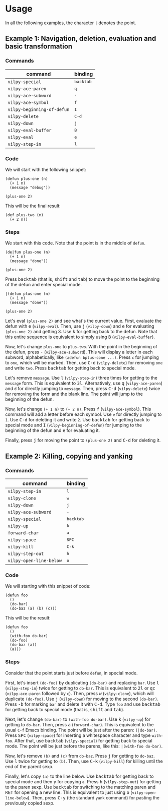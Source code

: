 # Usage

In all the following examples, the character `|` denotes the point.

## Example 1: Navigation, deletion, evaluation and basic transformation

### Commands

| command                    | binding            |
|----------------------------|--------------------|
| `vilpy-special`            | <kbd>backtab</kbd> |
| `vilpy-ace-paren`          | <kbd>q</kbd>       |
| `vilpy-ace-subword`        | <kbd>-</kbd>       |
| `vilpy-ace-symbol`         | <kbd>f</kbd>       |
| `vilpy-beginning-of-defun` | <kbd>I</kbd>       |
| `vilpy-delete`             | <kbd>C-d</kbd>     |
| `vilpy-down`               | <kbd>j</kbd>       |
| `vilpy-eval-buffer`        | <kbd>B</kbd>       |
| `vilpy-eval`               | <kbd>e</kbd>       |
| `vilpy-step-in`            | <kbd>l</kbd>       |

### Code

We will start with the following snippet:

```
(defun plus-one (n)
  (+ 1 n)
  (message "debug"))

(plus-one 2)
```

This will be the final result:

```
(def plus-two (n)
  (+ 2 n))
```

### Steps

We start with this code. Note that the point is in the middle of `defun`.

```
(de|fun plus-one (n)
  (+ 1 n)
  (message "done"))

(plus-one 2)
```

Press <kbd>backtab</kbd> (that is, <kbd>shift</kbd> and <kbd>tab</kbd>) to move the point to the beginning of the defun and enter special mode.

```
|(defun plus-one (n)
  (+ 1 n)
  (message "done"))

(plus-one 2)
```

Let's eval `(plus-one 2)` and see what's the current value. First, evaluate the defun with <kbd>e</kbd> (`vilpy-eval`). Then, use <kbd>j</kbd> (`vilpy-down`) and <kbd>e</kbd> for evaluating `(plus-one 2)` and getting 3. Use <kbd>k</kbd> for getting back to the defun. Note that this entire sequence is equivalent to simply using <kbd>B</kbd> (`vilpy-eval-buffer`).

Now, let's change `plus-one` to `plus-two`. With the point in the beginning of the defun, press <kbd>-</kbd> (`vilpy-ace-subword`).
This will display a letter in each subword, alphabetically, like `(adefun bplus-cone ...)`. Press `c` for jumping to `one`, which will be marked. Then, use <kbd>C-d</kbd> (`vilpy-delete`) for removing `one` and write `two`. Press <kbd>backtab</kbd> for getting back to special mode.

Let's remove `message`. Use  <kbd>l</kbd> (`vilpy-step-in`) three times for getting to the `message` form. This is equivalent to <kbd>3l</kbd>. Alternatively, use <kbd>q</kbd> (`vilpy-ace-paren`) and `d` for directly jumping to `message`. Then, press <kbd>C-d</kbd> (`vilpy-delete`) twice for removing the form and the blank line. The point will jump to the beginning of the defun.

Now, let's change `(+ 1 n)` to `(+ 2 n)`. Press <kbd>f</kbd> (`vilpy-ace-symbol`). This command will add a letter before each symbol. Use `e` for directly jumping to `1`. Use <kbd>C-d</kbd> for deleting it and write `2`. Use <kbd>backtab</kbd> for getting back to special mode and <kbd>I</kbd> (`vilpy-beginning-of-defun`) for jumping to the beginning of the defun and <kbd>e</kbd> for evaluating it.

Finally, press <kbd>j</kbd> for moving the point to `(plus-one 2)` and <kbd>C-d</kbd> for deleting it.


## Example 2: Killing, copying and yanking

### Commands
| command                 | binding            |
|-------------------------|--------------------|
| `vilpy-step-in`         | <kbd>l</kbd>       |
| `vilpy-clone`           | <kbd>w</kbd>       |
| `vilpy-down`            | <kbd>j</kbd>       |
| `vilpy-ace-subword`     | <kbd>-</kbd>       |
| `vilpy-special`         | <kbd>backtab</kbd> |
| `vilpy-up`              | <kbd>k</kbd>       |
| `forward-char`          | <kbd>a</kbd>       |
| `vilpy-space`           | <kbd>SPC</kbd>     |
| `vilpy-kill`            | <kbd>C-k</kbd>     |
| `vilpy-step-out`        | <kbd>h</kbd>       |
| `vilpy-open-line-below` | <kbd>o</kbd>       |

### Code

We will starting with this snippet of code:

```
(defun foo
  ()
  (do-bar)
  (do-baz (a) (b) (c)))
```

This will be the result:

```
(defun foo
  ()
  (with-foo do-bar)
  (do-foo)
  (do-baz (a))
  (a)))
```

### Steps

Consider that the point starts just before `defun`, in special mode.

First, let's insert `(do-foo)` by duplicating `(do-bar)` and replacing `bar`.
Use <kbd>l</kbd> (`vilpy-step-in`) twice for getting to `do-bar`.
This is equivalent to <kbd>2l</kbd> or <kbd>qc</kbd> (`vilpy-ace-paren` followed by `c`).
Then, press <kbd>w</kbd> (`vilpy-clone`), which will duplicate `(do-foo)`.
Use <kbd>j</kbd> (`vilpy-down`) for moving to the second `(do-bar)`.
Press <kbd>-b</kbd> for marking `bar` and delete it with <kbd>C-d</kbd>. Type `foo` and use <kbd>backtab</kbd> for getting back to special mode (that is, <kbd>shift</kbd> and <kbd>tab</kbd>).

Next, let's change `(do-bar)` to `(with-foo do-bar)`.
Use <kbd>k</kbd> (`vilpy-up`) for getting to `do-bar`.
Then, press <kbd>a</kbd> (`forward-char`).
This is equivalent to the usual `C-f` Emacs binding.
The point will be just after the paren: `(|do-bar)`.
Press <kbd>SPC</kbd> (`vilpy-space`) for inserting a whitespace character and type `with-foo`.
After that, use <kbd>backtab</kbd> (`vilpy-special`) for getting back to special mode.
The point will be just before the parens, like this: `|(with-foo do-bar)`.

Now, let's remove `(b)` and `(c)` from `do-baz`.
Press <kbd>j</kbd> for getting to `do-baz`.
Use <kbd>l</kbd> twice for getting to `(b)`.
Then, use <kbd>C-k</kbd> (`vilpy-kill`) for killing until the end of the parent sexp.

Finally, let's copy `(a)` to the line below.
Use <kbd>backtab</kbd> for getting back to special mode and then <kbd>y</kbd> for copying `a`.
Press <kbd>h</kbd> (`vilpy-step-out`) for getting to the paren sexp.
Use <kbd>backtab</kbd> for switching to the matching paren and <kbd>RET</kbd> for opening a new line. This is equivalent to just using <kbd>o</kbd> (`vilpy-open-line-below`).
Then, press <kbd>C-y</kbd> (the standard `yank` command) for pasting the previously copied sexp.
